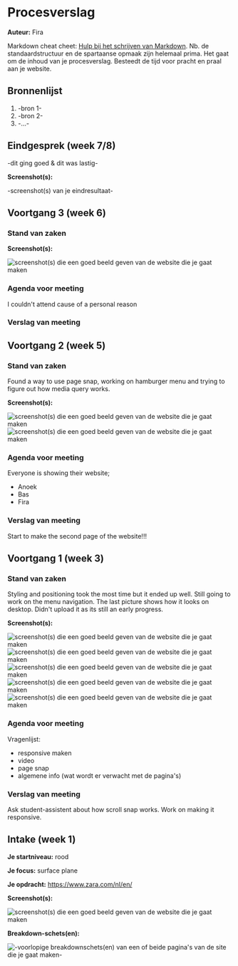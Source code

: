 # Procesverslag
**Auteur:** Fira

Markdown cheat cheet: [Hulp bij het schrijven van Markdown](https://github.com/adam-p/markdown-here/wiki/Markdown-Cheatsheet). Nb. de standaardstructuur en de spartaanse opmaak zijn helemaal prima. Het gaat om de inhoud van je procesverslag. Besteedt de tijd voor pracht en praal aan je website.



## Bronnenlijst
1. -bron 1-
2. -bron 2-
3. -...-



## Eindgesprek (week 7/8)

-dit ging goed & dit was lastig-

**Screenshot(s):**

-screenshot(s) van je eindresultaat-



## Voortgang 3 (week 6)

### Stand van zaken


**Screenshot(s):**

![screenshot(s) die een goed beeld geven van de website die je gaat maken](images/?.png)

### Agenda voor meeting
I couldn't attend cause of a personal reason

### Verslag van meeting




## Voortgang 2 (week 5)

### Stand van zaken

Found a way to use page snap, working on hamburger menu and trying to figure out how media query works.

**Screenshot(s):**

![screenshot(s) die een goed beeld geven van de website die je gaat maken](images/unresponsive.JPG)
![screenshot(s) die een goed beeld geven van de website die je gaat maken](images/repeat.JPG)


### Agenda voor meeting

Everyone is showing their website;
- Anoek
- Bas
- Fira

### Verslag van meeting

Start to make the second page of the website!!!

## Voortgang 1 (week 3)

### Stand van zaken

Styling and positioning took the most time but it ended up well. Still going to work on the menu navigation. The last picture shows how it looks on desktop. Didn't upload it as its still an early progress. 

**Screenshot(s):**

![screenshot(s) die een goed beeld geven van de website die je gaat maken](images/screenshot1-site.png)
![screenshot(s) die een goed beeld geven van de website die je gaat maken](images/screenshot2-site.png)
![screenshot(s) die een goed beeld geven van de website die je gaat maken](images/screenshot3-site.png)
![screenshot(s) die een goed beeld geven van de website die je gaat maken](images/screenshot4-site.png)
![screenshot(s) die een goed beeld geven van de website die je gaat maken](images/screenshotext-site.png)

### Agenda voor meeting

Vragenlijst:
- responsive maken
- video
- page snap
- algemene info (wat wordt er verwacht met de pagina's)

### Verslag van meeting

Ask student-assistent about how scroll snap works. Work on making it responsive. 

## Intake (week 1)

**Je startniveau:** rood

**Je focus:** surface plane

**Je opdracht:** https://www.zara.com/nl/en/

**Screenshot(s):**

![screenshot(s) die een goed beeld geven van de website die je gaat maken](images/screenshot-zara.png)

**Breakdown-schets(en):**

![-voorlopige breakdownschets(en) van een of beide pagina's van de site die je gaat maken-](images/schets-zara.png)
